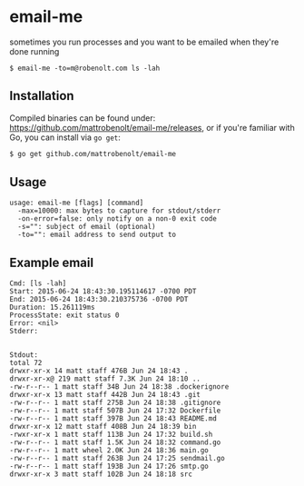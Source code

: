 # email-me

sometimes you run processes and you want to be emailed when they're done running

```
$ email-me -to=m@robenolt.com ls -lah
```

## Installation

Compiled binaries can be found under: https://github.com/mattrobenolt/email-me/releases, or
if you're familiar with Go, you can install via `go get`:

```bash
$ go get github.com/mattrobenolt/email-me
```

## Usage

```
usage: email-me [flags] [command]
  -max=10000: max bytes to capture for stdout/stderr
  -on-error=false: only notify on a non-0 exit code
  -s="": subject of email (optional)
  -to="": email address to send output to
```

## Example email

```
Cmd: [ls -lah] 
Start: 2015-06-24 18:43:30.195114617 -0700 PDT 
End: 2015-06-24 18:43:30.210375736 -0700 PDT 
Duration: 15.261119ms 
ProcessState: exit status 0 
Error: <nil> 
Stderr: 


Stdout: 
total 72 
drwxr-xr-x 14 matt staff 476B Jun 24 18:43 . 
drwxr-xr-x@ 219 matt staff 7.3K Jun 24 18:10 .. 
-rw-r--r-- 1 matt staff 34B Jun 24 18:38 .dockerignore 
drwxr-xr-x 13 matt staff 442B Jun 24 18:43 .git 
-rw-r--r-- 1 matt staff 275B Jun 24 18:38 .gitignore 
-rw-r--r-- 1 matt staff 507B Jun 24 17:32 Dockerfile 
-rw-r--r-- 1 matt staff 397B Jun 24 18:43 README.md 
drwxr-xr-x 12 matt staff 408B Jun 24 18:39 bin 
-rwxr-xr-x 1 matt staff 113B Jun 24 17:32 build.sh 
-rw-r--r-- 1 matt staff 1.5K Jun 24 18:32 command.go 
-rw-r--r-- 1 matt wheel 2.0K Jun 24 18:36 main.go 
-rw-r--r-- 1 matt staff 263B Jun 24 17:25 sendmail.go 
-rw-r--r-- 1 matt staff 193B Jun 24 17:26 smtp.go 
drwxr-xr-x 3 matt staff 102B Jun 24 18:18 src 
```

